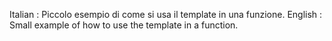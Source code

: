 Italian : Piccolo esempio di come si usa il template in una funzione.
English : Small example of how to use the template in a function.
